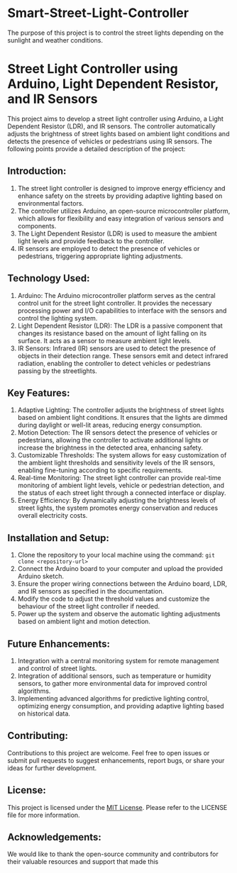 # Smart-Street-Light-Controller
 The purpose of this project is to control the street lights depending on   the sunlight and weather conditions. 

 # Street Light Controller using Arduino, Light Dependent Resistor, and IR Sensors

This project aims to develop a street light controller using Arduino, a Light Dependent Resistor (LDR), and IR sensors. The controller automatically adjusts the brightness of street lights based on ambient light conditions and detects the presence of vehicles or pedestrians using IR sensors. The following points provide a detailed description of the project:

## Introduction:
1. The street light controller is designed to improve energy efficiency and enhance safety on the streets by providing adaptive lighting based on environmental factors.
2. The controller utilizes Arduino, an open-source microcontroller platform, which allows for flexibility and easy integration of various sensors and components.
3. The Light Dependent Resistor (LDR) is used to measure the ambient light levels and provide feedback to the controller.
4. IR sensors are employed to detect the presence of vehicles or pedestrians, triggering appropriate lighting adjustments.

## Technology Used:
1. Arduino: The Arduino microcontroller platform serves as the central control unit for the street light controller. It provides the necessary processing power and I/O capabilities to interface with the sensors and control the lighting system.
2. Light Dependent Resistor (LDR): The LDR is a passive component that changes its resistance based on the amount of light falling on its surface. It acts as a sensor to measure ambient light levels.
3. IR Sensors: Infrared (IR) sensors are used to detect the presence of objects in their detection range. These sensors emit and detect infrared radiation, enabling the controller to detect vehicles or pedestrians passing by the streetlights.

## Key Features:
1. Adaptive Lighting: The controller adjusts the brightness of street lights based on ambient light conditions. It ensures that the lights are dimmed during daylight or well-lit areas, reducing energy consumption.
2. Motion Detection: The IR sensors detect the presence of vehicles or pedestrians, allowing the controller to activate additional lights or increase the brightness in the detected area, enhancing safety.
3. Customizable Thresholds: The system allows for easy customization of the ambient light thresholds and sensitivity levels of the IR sensors, enabling fine-tuning according to specific requirements.
4. Real-time Monitoring: The street light controller can provide real-time monitoring of ambient light levels, vehicle or pedestrian detection, and the status of each street light through a connected interface or display.
5. Energy Efficiency: By dynamically adjusting the brightness levels of street lights, the system promotes energy conservation and reduces overall electricity costs.

## Installation and Setup:
1. Clone the repository to your local machine using the command: `git clone <repository-url>`
2. Connect the Arduino board to your computer and upload the provided Arduino sketch.
3. Ensure the proper wiring connections between the Arduino board, LDR, and IR sensors as specified in the documentation.
4. Modify the code to adjust the threshold values and customize the behaviour of the street light controller if needed.
5. Power up the system and observe the automatic lighting adjustments based on ambient light and motion detection.

## Future Enhancements:
1. Integration with a central monitoring system for remote management and control of street lights.
2. Integration of additional sensors, such as temperature or humidity sensors, to gather more environmental data for improved control algorithms.
3. Implementing advanced algorithms for predictive lighting control, optimizing energy consumption, and providing adaptive lighting based on historical data.

## Contributing:
Contributions to this project are welcome. Feel free to open issues or submit pull requests to suggest enhancements, report bugs, or share your ideas for further development.

## License:
This project is licensed under the [MIT License](https://opensource.org/licenses/MIT). Please refer to the LICENSE file for more information.

## Acknowledgements:
We would like to thank the open-source community and contributors for their valuable resources and support that made this
 
